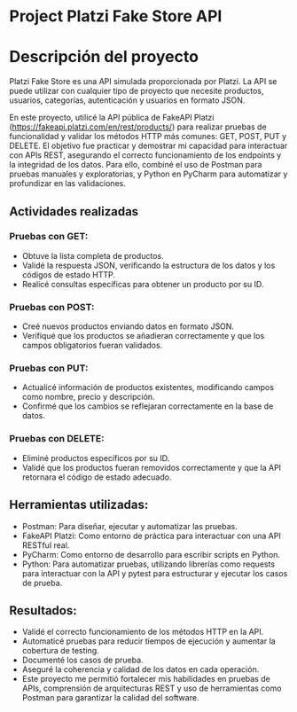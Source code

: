 # Project Platzi Fake Store API


# **Descripción del proyecto**

Platzi Fake Store es una API simulada proporcionada por Platzi. La API se puede utilizar 
con cualquier tipo de proyecto que necesite productos, usuarios, categorías, autenticación y usuarios en formato
JSON.

En este proyecto, utilicé la API pública de FakeAPI Platzi (https://fakeapi.platzi.com/en/rest/products/) para realizar 
pruebas de funcionalidad y validar los métodos HTTP más comunes: GET, POST, PUT y DELETE. El objetivo fue practicar y 
demostrar mi capacidad para interactuar con APIs REST, asegurando el correcto funcionamiento de los endpoints y la 
integridad de los datos. Para ello, combiné el uso de Postman para pruebas manuales y exploratorias, y Python en PyCharm 
para automatizar y profundizar en las validaciones.

## Actividades realizadas

### Pruebas con GET:
- Obtuve la lista completa de productos.
- Validé la respuesta JSON, verificando la estructura de los datos y los códigos de estado HTTP.
- Realicé consultas específicas para obtener un producto por su ID.

### Pruebas con POST:
- Creé nuevos productos enviando datos en formato JSON.
- Verifiqué que los productos se añadieran correctamente y que los campos obligatorios fueran validados.

### Pruebas con PUT:
- Actualicé información de productos existentes, modificando campos como nombre, precio y descripción.
- Confirmé que los cambios se reflejaran correctamente en la base de datos.

### Pruebas con DELETE:
- Eliminé productos específicos por su ID.
- Validé que los productos fueran removidos correctamente y que la API retornara el código de estado adecuado.

## Herramientas utilizadas:

- Postman: Para diseñar, ejecutar y automatizar las pruebas. 
- FakeAPI Platzi: Como entorno de práctica para interactuar con una API RESTful real.
- PyCharm: Como entorno de desarrollo para escribir scripts en Python.
- Python: Para automatizar pruebas, utilizando librerías como requests para interactuar con la API y pytest
para estructurar y ejecutar los casos de prueba.

## Resultados:

- Validé el correcto funcionamiento de los métodos HTTP en la API.
- Automaticé pruebas para reducir tiempos de ejecución y aumentar la cobertura de testing.
- Documenté los casos de prueba.
- Aseguré la coherencia y calidad de los datos en cada operación.
- Este proyecto me permitió fortalecer mis habilidades en pruebas de APIs, comprensión de arquitecturas REST y uso de herramientas como Postman para garantizar la calidad del software.
